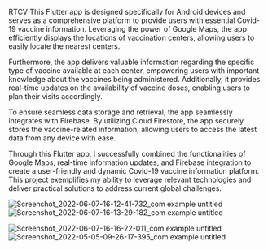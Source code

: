 
RTCV
This Flutter app is designed specifically for Android devices and serves as a comprehensive platform to provide users with essential Covid-19 vaccine information. Leveraging the power of Google Maps, the app efficiently displays the locations of vaccination centers, allowing users to easily locate the nearest centers.

Furthermore, the app delivers valuable information regarding the specific type of vaccine available at each center, empowering users with important knowledge about the vaccines being administered. Additionally, it provides real-time updates on the availability of vaccine doses, enabling users to plan their visits accordingly.

To ensure seamless data storage and retrieval, the app seamlessly integrates with Firebase. By utilizing Cloud Firestore, the app securely stores the vaccine-related information, allowing users to access the latest data from any device with ease.

Through this Flutter app, I successfully combined the functionalities of Google Maps, real-time information updates, and Firebase integration to create a user-friendly and dynamic Covid-19 vaccine information platform. This project exemplifies my ability to leverage relevant technologies and deliver practical solutions to address current global challenges.
  
  ![Screenshot_2022-06-07-16-12-41-732_com example untitled](https://user-images.githubusercontent.com/79569415/177583335-bf63f96e-721d-4621-b2ed-83e99224c937.png)      ![Screenshot_2022-06-07-16-13-29-182_com example untitled](https://user-images.githubusercontent.com/79569415/177583730-79343eb0-7638-445d-983c-0952466769af.png)
  
 
  
  ![Screenshot_2022-06-07-16-16-22-011_com example untitled](https://user-images.githubusercontent.com/79569415/177584225-b4d80b3b-79ea-4388-9e03-ccaf9cbfb826.png)     ![Screenshot_2022-05-05-09-26-17-395_com example untitled](https://user-images.githubusercontent.com/79569415/177584351-e6396d89-2ec7-4295-a6d8-44fb03c85779.png)
